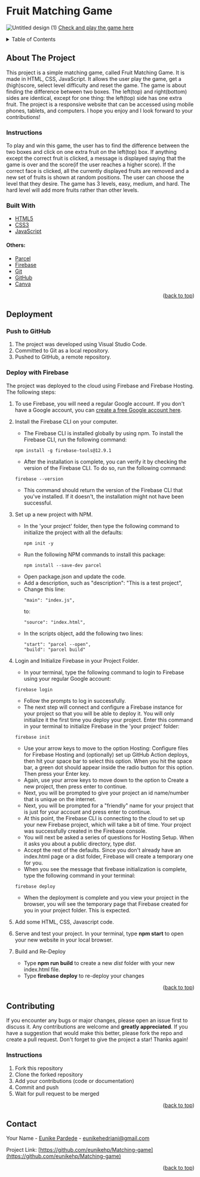<a name="readme-top"></a>

# Fruit Matching Game
<!-- ![Forks](https://img.shields.io/badge/forks-44-blue)
![Stars](https://img.shields.io/badge/stars-13-yellow)-->

![Untitled design (1)](https://github.com/eunikehp/Matching-game/assets/104567399/626895db-d03a-4a62-aae8-f66ecc9535a0)
[Check and play the game here](fruit-matching-game-f82ec.web.app)

<!-- TABLE OF CONTENTS -->

<details>
  <summary>Table of Contents</summary>
  <ol>
    <li>
      <a href="#about-the-project">About The Project</a>
      <ul>
        <li><a href="#built-with">Built With</a></li>
      </ul>
    </li>
    <li>
      <a href="#getting-started">Getting Started</a>
      <ul>
        <li><a href="#prerequisites">Prerequisites</a></li>
        <li><a href="#installation">Installation</a></li>
      </ul>
    </li>
    <li><a href="#usage">Usage</a></li>
    <li><a href="#roadmap">Roadmap</a></li>
    <li><a href="#deployment">Deployment</a></li>
    <li><a href="#contributing">Contributing</a></li>
    <li><a href="#contact">Contact</a></li>
    <li><a href="#acknowledgments">Acknowledgments</a></li>
  </ol>
</details>


## About The Project

This project is a simple matching game, called Fruit Matching Game. It is made in HTML, CSS, JavaScript. It allows the user play the game, get a (high)score, select level difficulty and reset the game. 
The game is about finding the difference between two boxes. 
The left(top) and right(bottom) sides are identical, except for one thing: the left(top) side has one extra fruit. 
The project is a responsive website that can be accessed using mobile phones, tablets, and computers.
I hope you enjoy and I look forward to your contributions!

### Instructions
To play and win this game, the user has to find the difference between the two boxes and click on one extra fruit on the left(top) box.
If anything except the correct fruit is clicked, a message is displayed saying that the game is over and the score(if the user reaches a higher score). 
If the correct face is clicked, all the currently displayed fruits are removed and a new set of fruits is shown at random positions.
The user can choose the level that they desire. The game has 3 levels, easy, medium, and hard. The hard level will add more fruits rather than other levels.

### Built With

   * [HTML5](https://en.wikipedia.org/wiki/HTML5)
   * [CSS3](https://en.wikipedia.org/wiki/Cascading_Style_Sheets)  
   * [JavaScript](https://en.wikipedia.org/wiki/JavaScript)

#### Others:
   * [Parcel](https://parceljs.org/getting-started/webapp/)
   * [Firebase](https://firebase.google.com/)    
   * [Git](https://git-scm.com)  
   * [GitHub](https://github.com)
   * [Canva](https://www.canva.com/)

<p align="right">(<a href="#readme-top">back to top</a>)</p>

<!-- DEPLOYMENT -->
## Deployment

### Push to GitHub
1. The project was developed using Visual Studio Code.
2. Committed to Git as a local repository.
3. Pushed to GitHub, a remote repository.

### Deploy with Firebase 
The project was deployed to the cloud using Firebase and Firebase Hosting. The following steps:   
1. To use Firebase, you will need a regular Google account. If you don't have a Google account, you can [create a free Google account here](https://accounts.google.com/lifecycle/steps/signup/name?ddm=0&dsh=S-838546182:1711363031954401&flowEntry=SignUp&flowName=GlifWebSignIn&theme=mn&TL=AEzbmxxz5L6XGCExY9PGDVJb5wSVpW6FA5y7czSRcGizL_vePYHAst18RAoktji0).
2. Install the Firebase CLI on your computer.
   - The Firebase CLI is installed globally by using npm. To install the Firebase CLI, run the following command:
   ```
   npm install -g firebase-tools@12.9.1
   ```
   - After the installation is complete, you can verify it by checking the version of the Firebase CLI. To do so, run the following command:
   ```
   firebase --version
   ```
   - This command should return the version of the Firebase CLI that you've installed. If it doesn't, the installation might not have been successful.
3. Set up a new project with NPM.
   - In the 'your project' folder, then type the following command to initialize the project with all the defaults:
     ```
     npm init -y
     ```
   - Run the following NPM commands to install this package:
     ```
     npm install --save-dev parcel
     ```
   - Open package.json and update the code.
   - Add a description, such as "description": "This is a test project",
   - Change this line:
     ```
     "main": "index.js",
     ```
     to:
     ```
     "source": "index.html",
     ```
   - In the scripts object, add the following two lines:
     ```
     "start": "parcel --open",
     "build": "parcel build"
     ```

5. Login and Initialize Firebase in your Project Folder.
   - In your terminal, type the following command to login to Firebase using your regular Google account:
   ```
   firebase login
   ```
   - Follow the prompts to log in successfully.
   - The next step will connect and configure a Firebase instance for your project so that you will be able to deploy it. You will only initialize it the first time you deploy your project. Enter this command in your terminal to initialize Firebase in the 'your project' folder:
   ```
   firebase init
   ```
   - Use your arrow keys to move to the option Hosting: Configure files for Firebase Hosting and (optionally) set up GitHub Action deploys, then hit your space bar to select this option. When you hit the space bar, a green dot should appear inside the radio button for this option.
   Then press your Enter key.
   - Again, use your arrow keys to move down to the option to Create a new project, then press enter to continue.
   - Next, you will be prompted to give your project an id name/number that is unique on the internet.
   - Next, you will be prompted for a "friendly" name for your project that is just for your account and press enter to continue.
   - At this point, the Firebase CLI is connecting to the cloud to set up your new Firebase project, which will take a bit of time.  Your project was successfully created in the Firebase console.
   - You will next be asked a series of questions for Hosting Setup. When it asks you about a public directory, type *dist*.
   - Accept the rest of the defaults.  Since you don't already have an index.html page or a dist folder, Firebase will create a temporary one for you.
   - When you see the message that firebase initialization is complete, type the following command in your terminal:
   ```
   firebase deploy
   ```
   - When the deployment is complete and you view your project in the browser, you will see the temporary page that Firebase created for you in your project folder.  This is expected. 
6. Add some HTML, CSS, Javascript code.
7. Serve and test your project. In your terminal, type **npm start** to open your new website in your local browser.
8. Build and Re-Deploy
   - Type **npm run build** to create a new *dist* folder with your new index.html file.
   - Type **firebase deploy** to re-deploy your changes


<!--
### **Forking the GitHub Repository**  
1. Log in to GitHub.  
2. Navigate to the main page of GitHub Repository that will be deployed.  
3. At the top of the Repository, locate the "Settings" button on the menu and click it.  
4. Inside the Settings, on the left side of the page, there’s a list of tab menu. Locate the “Pages” tab, and click it.  
5. Under "Source", click the dropdown called "None", select "Master", and then click the “Save” button.  
6. The page will automatically refresh.  
7. There’s a notification message that provides the now published site link: “Your site is ready to be published at https://dissyulina.github.io/trivia-world/”.  
 

### **Making a Local Clone** 
By cloning a GitHub Repository you can create a local copy on your computer of the remote repository. This allows you to make all of your edits locally rather than directly in the source files of the origin repository, by using the following steps:  
1. Log in to GitHub 
2. Navigate to the main page of the GitHub Repository that you want to clone.
3. Above the list of files, click the dropdown called "Code".
4. To clone the repository using HTTPS, under "HTTPS", copy the link.
5. Open Git Bash.
6. Change the current working directory to the location where you want the cloned directory to be made.
7. Type git clone, and then paste the URL you copied in Step 4.  
```
$ git clone https://github.com/YOUR-USERNAME/YOUR-REPOSITORY
```
8. Press Enter. Your local clone will be created.
```
$ git clone https://github.com/YOUR-USERNAME/YOUR-REPOSITORY
> Cloning into `CI-Clone`...
> remote: Counting objects: 10, done.
> remote: Compressing objects: 100% (8/8), done.
> remove: Total 10 (delta 1), reused 10 (delta 1)
> Unpacking objects: 100% (10/10), done.
```  
Changes made on the local machine (cloned repository) can be pushed to the upstream repository directly if you have a write access for the repository. Otherwise, the changes made in the cloned repository are first pushed to the forked repository, and then a pull request is created.  
Click [Here](https://docs.github.com/en/github/creating-cloning-and-archiving-repositories/cloning-a-repository-from-github/cloning-a-repository) to retrieve pictures for some of the buttons and more detailed explanations of the above process.  

<br />   -->


<p align="right">(<a href="#readme-top">back to top</a>)</p>



<!-- CONTRIBUTING -->
## Contributing

If you encounter any bugs or major changes, please open an issue first to discuss it. 
Any contributions are welcome and **greatly appreciated**.
If you have a suggestion that would make this better, please fork the repo and create a pull request. 
Don't forget to give the project a star! Thanks again!

### Instructions
1. Fork this repository
2. Clone the forked repository
3. Add your contributions (code or documentation)
4. Commit and push
5. Wait for pull request to be merged

<p align="right">(<a href="#readme-top">back to top</a>)</p>


<!-- CONTACT -->
## Contact

Your Name - [Eunike Pardede](www.linkedin.com/in/eunikepardede) - eunikehedriani@gmail.com

Project Link: [https://github.com/eunikehp/Matching-game](https://github.com/eunikehp/Matching-game)

<p align="right">(<a href="#readme-top">back to top</a>)</p>


<!-- ACKNOWLEDGMENTS -->
<!--
## Acknowledgments

Use this space to list resources you find helpful and would like to give credit to. I've included a few of my favorites to kick things off!

* [Choose an Open Source License](https://choosealicense.com)
* [GitHub Emoji Cheat Sheet](https://www.webpagefx.com/tools/emoji-cheat-sheet)
* [Malven's Flexbox Cheatsheet](https://flexbox.malven.co/)
* [Malven's Grid Cheatsheet](https://grid.malven.co/)
* [Img Shields](https://shields.io)
* [GitHub Pages](https://pages.github.com)
* [Font Awesome](https://fontawesome.com)
* [React Icons](https://react-icons.github.io/react-icons/search)

<p align="right">(<a href="#readme-top">back to top</a>)</p>
-->


<!-- MARKDOWN LINKS & IMAGES -->
<!-- https://www.markdownguide.org/basic-syntax/#reference-style-links -->
[contributors-shield]: https://img.shields.io/github/contributors/othneildrew/Best-README-Template.svg?style=for-the-badge
[contributors-url]: https://github.com/othneildrew/Best-README-Template/graphs/contributors
[forks-shield]: https://img.shields.io/github/forks/othneildrew/Best-README-Template.svg?style=for-the-badge
[forks-url]: https://github.com/othneildrew/Best-README-Template/network/members
[stars-shield]: https://img.shields.io/github/stars/othneildrew/Best-README-Template.svg?style=for-the-badge
[stars-url]: https://github.com/othneildrew/Best-README-Template/stargazers
[issues-shield]: https://img.shields.io/github/issues/othneildrew/Best-README-Template.svg?style=for-the-badge
[issues-url]: https://github.com/othneildrew/Best-README-Template/issues
[license-shield]: https://img.shields.io/github/license/othneildrew/Best-README-Template.svg?style=for-the-badge
[license-url]: https://github.com/othneildrew/Best-README-Template/blob/master/LICENSE.txt
[linkedin-shield]: https://img.shields.io/badge/-LinkedIn-black.svg?style=for-the-badge&logo=linkedin&colorB=555
[linkedin-url]: https://linkedin.com/in/othneildrew
[product-screenshot]: images/screenshot.png
[Next.js]: https://img.shields.io/badge/next.js-000000?style=for-the-badge&logo=nextdotjs&logoColor=white
[Next-url]: https://nextjs.org/
[React.js]: https://img.shields.io/badge/React-20232A?style=for-the-badge&logo=react&logoColor=61DAFB
[React-url]: https://reactjs.org/
[Vue.js]: https://img.shields.io/badge/Vue.js-35495E?style=for-the-badge&logo=vuedotjs&logoColor=4FC08D
[Vue-url]: https://vuejs.org/
[Angular.io]: https://img.shields.io/badge/Angular-DD0031?style=for-the-badge&logo=angular&logoColor=white
[Angular-url]: https://angular.io/
[Svelte.dev]: https://img.shields.io/badge/Svelte-4A4A55?style=for-the-badge&logo=svelte&logoColor=FF3E00
[Svelte-url]: https://svelte.dev/
[Laravel.com]: https://img.shields.io/badge/Laravel-FF2D20?style=for-the-badge&logo=laravel&logoColor=white
[Laravel-url]: https://laravel.com
[Bootstrap.com]: https://img.shields.io/badge/Bootstrap-563D7C?style=for-the-badge&logo=bootstrap&logoColor=white
[Bootstrap-url]: https://getbootstrap.com
[JQuery.com]: https://img.shields.io/badge/jQuery-0769AD?style=for-the-badge&logo=jquery&logoColor=white
[JQuery-url]: https://jquery.com 
[JavaScript]: https://img.shields.io/badge/jQuery-0769AD?style=for-the-badge&logo=jquery&logoColor=white
[JS-url]: https://jquery.com 

